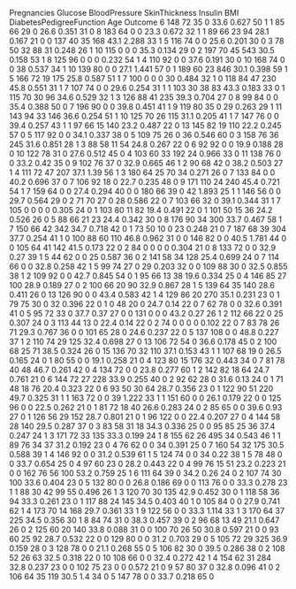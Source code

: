 Pregnancies	Glucose	BloodPressure	SkinThickness	Insulin	BMI	DiabetesPedigreeFunction	Age	Outcome
6	148	72	35	0	33.6	0.627	50	1
1	85	66	29	0	26.6	0.351	31	0
8	183	64	0	0	23.3	0.672	32	1
1	89	66	23	94	28.1	0.167	21	0
0	137	40	35	168	43.1	2.288	33	1
5	116	74	0	0	25.6	0.201	30	0
3	78	50	32	88	31	0.248	26	1
10	115	0	0	0	35.3	0.134	29	0
2	197	70	45	543	30.5	0.158	53	1
8	125	96	0	0	0	0.232	54	1
4	110	92	0	0	37.6	0.191	30	0
10	168	74	0	0	38	0.537	34	1
10	139	80	0	0	27.1	1.441	57	0
1	189	60	23	846	30.1	0.398	59	1
5	166	72	19	175	25.8	0.587	51	1
7	100	0	0	0	30	0.484	32	1
0	118	84	47	230	45.8	0.551	31	1
7	107	74	0	0	29.6	0.254	31	1
1	103	30	38	83	43.3	0.183	33	0
1	115	70	30	96	34.6	0.529	32	1
3	126	88	41	235	39.3	0.704	27	0
8	99	84	0	0	35.4	0.388	50	0
7	196	90	0	0	39.8	0.451	41	1
9	119	80	35	0	29	0.263	29	1
11	143	94	33	146	36.6	0.254	51	1
10	125	70	26	115	31.1	0.205	41	1
7	147	76	0	0	39.4	0.257	43	1
1	97	66	15	140	23.2	0.487	22	0
13	145	82	19	110	22.2	0.245	57	0
5	117	92	0	0	34.1	0.337	38	0
5	109	75	26	0	36	0.546	60	0
3	158	76	36	245	31.6	0.851	28	1
3	88	58	11	54	24.8	0.267	22	0
6	92	92	0	0	19.9	0.188	28	0
10	122	78	31	0	27.6	0.512	45	0
4	103	60	33	192	24	0.966	33	0
11	138	76	0	0	33.2	0.42	35	0
9	102	76	37	0	32.9	0.665	46	1
2	90	68	42	0	38.2	0.503	27	1
4	111	72	47	207	37.1	1.39	56	1
3	180	64	25	70	34	0.271	26	0
7	133	84	0	0	40.2	0.696	37	0
7	106	92	18	0	22.7	0.235	48	0
9	171	110	24	240	45.4	0.721	54	1
7	159	64	0	0	27.4	0.294	40	0
0	180	66	39	0	42	1.893	25	1
1	146	56	0	0	29.7	0.564	29	0
2	71	70	27	0	28	0.586	22	0
7	103	66	32	0	39.1	0.344	31	1
7	105	0	0	0	0	0.305	24	0
1	103	80	11	82	19.4	0.491	22	0
1	101	50	15	36	24.2	0.526	26	0
5	88	66	21	23	24.4	0.342	30	0
8	176	90	34	300	33.7	0.467	58	1
7	150	66	42	342	34.7	0.718	42	0
1	73	50	10	0	23	0.248	21	0
7	187	68	39	304	37.7	0.254	41	1
0	100	88	60	110	46.8	0.962	31	0
0	146	82	0	0	40.5	1.781	44	0
0	105	64	41	142	41.5	0.173	22	0
2	84	0	0	0	0	0.304	21	0
8	133	72	0	0	32.9	0.27	39	1
5	44	62	0	0	25	0.587	36	0
2	141	58	34	128	25.4	0.699	24	0
7	114	66	0	0	32.8	0.258	42	1
5	99	74	27	0	29	0.203	32	0
0	109	88	30	0	32.5	0.855	38	1
2	109	92	0	0	42.7	0.845	54	0
1	95	66	13	38	19.6	0.334	25	0
4	146	85	27	100	28.9	0.189	27	0
2	100	66	20	90	32.9	0.867	28	1
5	139	64	35	140	28.6	0.411	26	0
13	126	90	0	0	43.4	0.583	42	1
4	129	86	20	270	35.1	0.231	23	0
1	79	75	30	0	32	0.396	22	0
1	0	48	20	0	24.7	0.14	22	0
7	62	78	0	0	32.6	0.391	41	0
5	95	72	33	0	37.7	0.37	27	0
0	131	0	0	0	43.2	0.27	26	1
2	112	66	22	0	25	0.307	24	0
3	113	44	13	0	22.4	0.14	22	0
2	74	0	0	0	0	0.102	22	0
7	83	78	26	71	29.3	0.767	36	0
0	101	65	28	0	24.6	0.237	22	0
5	137	108	0	0	48.8	0.227	37	1
2	110	74	29	125	32.4	0.698	27	0
13	106	72	54	0	36.6	0.178	45	0
2	100	68	25	71	38.5	0.324	26	0
15	136	70	32	110	37.1	0.153	43	1
1	107	68	19	0	26.5	0.165	24	0
1	80	55	0	0	19.1	0.258	21	0
4	123	80	15	176	32	0.443	34	0
7	81	78	40	48	46.7	0.261	42	0
4	134	72	0	0	23.8	0.277	60	1
2	142	82	18	64	24.7	0.761	21	0
6	144	72	27	228	33.9	0.255	40	0
2	92	62	28	0	31.6	0.13	24	0
1	71	48	18	76	20.4	0.323	22	0
6	93	50	30	64	28.7	0.356	23	0
1	122	90	51	220	49.7	0.325	31	1
1	163	72	0	0	39	1.222	33	1
1	151	60	0	0	26.1	0.179	22	0
0	125	96	0	0	22.5	0.262	21	0
1	81	72	18	40	26.6	0.283	24	0
2	85	65	0	0	39.6	0.93	27	0
1	126	56	29	152	28.7	0.801	21	0
1	96	122	0	0	22.4	0.207	27	0
4	144	58	28	140	29.5	0.287	37	0
3	83	58	31	18	34.3	0.336	25	0
0	95	85	25	36	37.4	0.247	24	1
3	171	72	33	135	33.3	0.199	24	1
8	155	62	26	495	34	0.543	46	1
1	89	76	34	37	31.2	0.192	23	0
4	76	62	0	0	34	0.391	25	0
7	160	54	32	175	30.5	0.588	39	1
4	146	92	0	0	31.2	0.539	61	1
5	124	74	0	0	34	0.22	38	1
5	78	48	0	0	33.7	0.654	25	0
4	97	60	23	0	28.2	0.443	22	0
4	99	76	15	51	23.2	0.223	21	0
0	162	76	56	100	53.2	0.759	25	1
6	111	64	39	0	34.2	0.26	24	0
2	107	74	30	100	33.6	0.404	23	0
5	132	80	0	0	26.8	0.186	69	0
0	113	76	0	0	33.3	0.278	23	1
1	88	30	42	99	55	0.496	26	1
3	120	70	30	135	42.9	0.452	30	0
1	118	58	36	94	33.3	0.261	23	0
1	117	88	24	145	34.5	0.403	40	1
0	105	84	0	0	27.9	0.741	62	1
4	173	70	14	168	29.7	0.361	33	1
9	122	56	0	0	33.3	1.114	33	1
3	170	64	37	225	34.5	0.356	30	1
8	84	74	31	0	38.3	0.457	39	0
2	96	68	13	49	21.1	0.647	26	0
2	125	60	20	140	33.8	0.088	31	0
0	100	70	26	50	30.8	0.597	21	0
0	93	60	25	92	28.7	0.532	22	0
0	129	80	0	0	31.2	0.703	29	0
5	105	72	29	325	36.9	0.159	28	0
3	128	78	0	0	21.1	0.268	55	0
5	106	82	30	0	39.5	0.286	38	0
2	108	52	26	63	32.5	0.318	22	0
10	108	66	0	0	32.4	0.272	42	1
4	154	62	31	284	32.8	0.237	23	0
0	102	75	23	0	0	0.572	21	0
9	57	80	37	0	32.8	0.096	41	0
2	106	64	35	119	30.5	1.4	34	0
5	147	78	0	0	33.7	0.218	65	0
